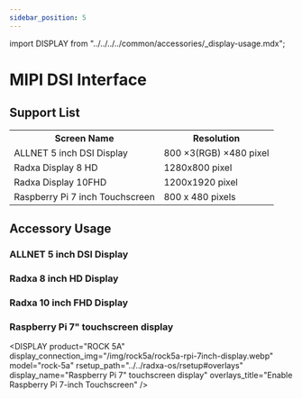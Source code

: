 ```yaml
---
sidebar_position: 5
---
```


import DISPLAY from "../../../../common/accessories/\_display-usage.mdx";

# MIPI DSI Interface

## Support List

<table>
  <tr>
    <th>Screen Name</th>
    <th>Resolution</th>
  </tr>
  <tr>
    <td>ALLNET 5 inch DSI Display</td>
    <td>800 ×3(RGB) ×480 pixel</td>
  </tr>
  <tr>
    <td>Radxa Display 8 HD</td>
    <td>1280x800 pixel</td>
  </tr>
  <tr>
    <td>Radxa Display 10FHD</td>
    <td>1200x1920 pixel </td>
  </tr>
  <tr>
    <td>Raspberry Pi 7 inch Touchscreen</td>
    <td>800 x 480 pixels</td>
  </tr>
</table>

## Accessory Usage

### ALLNET 5 inch DSI Display

<DISPLAY product="ROCK 5A" display_connection_img="/img/rock5a/rock5a-allnet-5inch-display.webp" model="rock-5a" rsetup_path="../../radxa-os/rsetup#overlays" display_name="Radxa 8 inch HD Display" overlays_title="Enable Radxa Display 8HD" />

### Radxa 8 inch HD Display

<DISPLAY product="ROCK 5A" display_connection_img="/img/rock5a/rock5a-8inch-display.webp" model="rock-5a" rsetup_path="../../radxa-os/rsetup#overlays" display_name="Radxa 8 inch HD Display" overlays_title="Enable Radxa Display 8HD" />

### Radxa 10 inch FHD Display

<DISPLAY product="ROCK 5A" display_connection_img="/img/rock5a/rock5a-10inch-fhd-display.webp" model="rock-5a" rsetup_path="../../radxa-os/rsetup#overlays" display_name="Radxa 10 inch FHD Display" overlays_title="Enable Radxa Display 10FHD" />

### Raspberry Pi 7" touchscreen display

<DISPLAY product="ROCK 5A" display_connection_img="/img/rock5a/rock5a-rpi-7inch-display.webp" model="rock-5a" rsetup_path="../../radxa-os/rsetup#overlays" display_name="Raspberry Pi 7" touchscreen display" overlays_title="Enable Raspberry Pi 7-inch Touchscreen" />
